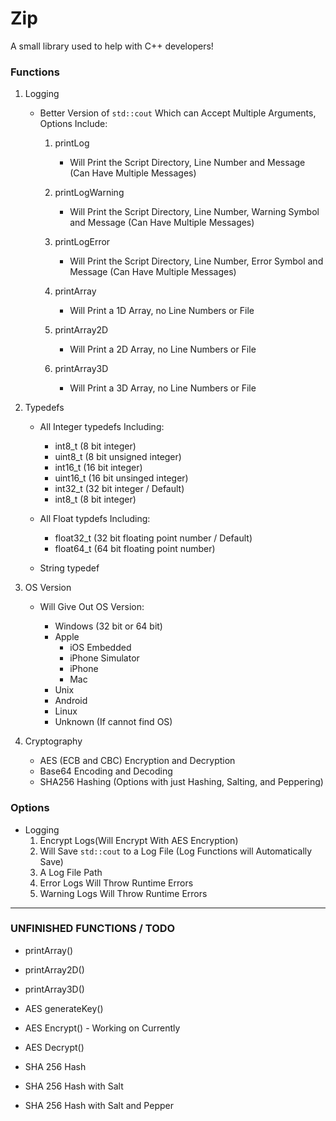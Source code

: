 # Zip
A small library used to help with C++ developers!


### Functions
1. Logging
    - Better Version of `std::cout` Which can Accept Multiple Arguments, Options Include:
        1. printLog
            - Will Print the Script Directory, Line Number and Message (Can Have Multiple Messages)

        2. printLogWarning
            - Will Print the Script Directory, Line Number, Warning Symbol and Message (Can Have Multiple Messages)

        3. printLogError
            - Will Print the Script Directory, Line Number, Error Symbol and Message (Can Have Multiple Messages)

        4. printArray
            - Will Print a 1D Array, no Line Numbers or File

        4. printArray2D
            - Will Print a 2D Array, no Line Numbers or File

        4. printArray3D
            - Will Print a 3D Array, no Line Numbers or File

2. Typedefs
    - All Integer typedefs Including:
        - int8_t (8 bit integer)
        - uint8_t (8 bit unsigned integer)
        - int16_t (16 bit integer)
        - uint16_t (16 bit unsinged integer)
        - int32_t (32 bit integer / Default)
        - int8_t (8 bit integer)

    - All Float typdefs Including:
        - float32_t (32 bit floating point number / Default)
        - float64_t (64 bit floating point number)

    - String typedef

3. OS Version
    - Will Give Out OS Version:

        - Windows (32 bit or 64 bit)
        - Apple
            - iOS Embedded
            - iPhone Simulator
            - iPhone
            - Mac
        - Unix
        - Android
        - Linux
        - Unknown (If cannot find OS)

4. Cryptography
    - AES (ECB and CBC) Encryption and Decryption
    - Base64 Encoding and Decoding
    - SHA256 Hashing (Options with just Hashing, Salting, and Peppering)


### Options
- Logging
    1. Encrypt Logs(Will Encrypt With AES Encryption)
    2. Will Save `std::cout` to a Log File (Log Functions will Automatically Save)
    3. A Log File Path
    4. Error Logs Will Throw Runtime Errors
    5. Warning Logs Will Throw Runtime Errors

<hr>

### UNFINISHED FUNCTIONS / TODO
- printArray()
- printArray2D()
- printArray3D()

- AES generateKey()
- AES Encrypt() - Working on Currently
- AES Decrypt()

- SHA 256 Hash
- SHA 256 Hash with Salt
- SHA 256 Hash with Salt and Pepper